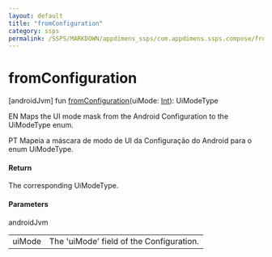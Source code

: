 ```yaml
---
layout: default
title: "fromConfiguration"
category: ssps
permalink: /SSPS/MARKDOWN/appdimens_ssps/com.appdimens.ssps.compose/from-configuration.html
---
```


# fromConfiguration

[androidJvm]
fun [fromConfiguration](from-configuration.md)(uiMode: [Int](https://kotlinlang.org/api/core/kotlin-stdlib/kotlin/-int/index.html)): UiModeType

EN Maps the UI mode mask from the Android Configuration to the UiModeType enum.

PT Mapeia a máscara de modo de UI da Configuração do Android para o enum UiModeType.

#### Return

The corresponding UiModeType.

#### Parameters

androidJvm

| | |
|---|---|
| uiMode | The 'uiMode' field of the Configuration. |